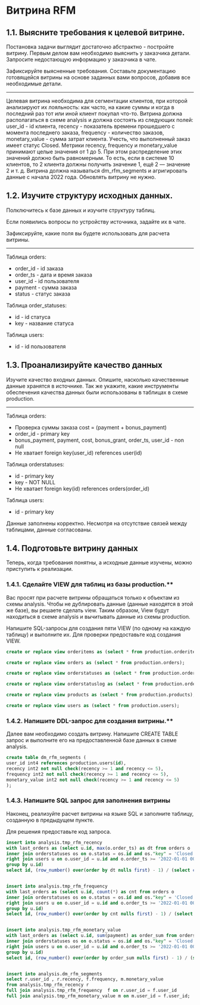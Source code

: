 # Витрина RFM

## 1.1. Выясните требования к целевой витрине.

Постановка задачи выглядит достаточно абстрактно - постройте витрину. Первым делом вам необходимо выяснить у заказчика детали. Запросите недостающую информацию у заказчика в чате.

Зафиксируйте выясненные требования. Составьте документацию готовящейся витрины на основе заданных вами вопросов, добавив все необходимые детали.

-----------

Целевая витрина необходима для сегментации клиентов, при которой анализируют их лояльность: как часто, на какие суммы и когда в последний раз тот или иной клиент покупал что-то. Витрина должна располагаться в схеме analysis и должна состоять из следующих полей: user_id - id клиента, recency - показатель времени прошедшего с момента последнего заказа,
frequency - количество заказов, monetary_value - сумма затрат клиента. Учесть, что выполненный заказ имеет статус Closed.
Метрики recency, frequency и monetary_value принимают целые значения от 1 до 5. При этом распределение этих значений должно быть равномерным. То есть, если в системе 10 клиентов, то 2 клиента должны получить значение 1, ещё 2 — значение 2 и т. д.
Витрина должна называться dm_rfm_segments и агригировать данные с начала 2022 года. Обновлять витрину не нужно.



## 1.2. Изучите структуру исходных данных.

Полключитесь к базе данных и изучите структуру таблиц.

Если появились вопросы по устройству источника, задайте их в чате.

Зафиксируйте, какие поля вы будете использовать для расчета витрины.

-----------

Таблица orders:
- order_id - id заказа
- order_ts - дата и время заказа
- user_id - id пользователя
- payment - сумма заказа
- status - статус заказа

Таблица order_statuses:
- id - id статуса
- key - название статуса

Таблица users:
- id - id пользователя


## 1.3. Проанализируйте качество данных

Изучите качество входных данных. Опишите, насколько качественные данные хранятся в источнике. Так же укажите, какие инструменты обеспечения качества данных были использованы в таблицах в схеме production.

-----------
Таблица orders:
- Проверка суммы заказа cost = (payment + bonus_payment)
- order_id - primary key
- bonus_payment, payment, cost, bonus_grant, order_ts, user_id - non null
- Не хватает foreign key(user_id) references user(id)

Таблица orderstatuses:
- id - primary key
- key - NOT NULL
- Не хватает foreign key(id) references orders(order_id)

Таблица users:
- id - primary key

Данные заполнены корректно. Несмотря на отсутствие связей между таблицами, данные согласованы.


## 1.4. Подготовьте витрину данных

Теперь, когда требования понятны, а исходные данные изучены, можно приступить к реализации.

### 1.4.1. Сделайте VIEW для таблиц из базы production.**

Вас просят при расчете витрины обращаться только к объектам из схемы analysis. Чтобы не дублировать данные (данные находятся в этой же базе), вы решаете сделать view. Таким образом, View будут находиться в схеме analysis и вычитывать данные из схемы production.

Напишите SQL-запросы для создания пяти VIEW (по одному на каждую таблицу) и выполните их. Для проверки предоставьте код создания VIEW.

```SQL
create or replace view orderitems as (select * from production.orderitems);

create or replace view orders as (select * from production.orders);

create or replace view orderstatuses as (select * from production.orderstatuses);

create or replace view orderstatuslog as (select * from production.orderstatuslog);

create or replace view products as (select * from production.products);

create or replace view users as (select * from production.users);

```

### 1.4.2. Напишите DDL-запрос для создания витрины.**

Далее вам необходимо создать витрину. Напишите CREATE TABLE запрос и выполните его на предоставленной базе данных в схеме analysis.

```SQL
create table dm_rfm_segments (
user_id int4 references production.users(id),
recency int2 not null check(recency >= 1 and recency <= 5),
frequency int2 not null check(recency >= 1 and recency <= 5),
monetary_value int2 not null check(recency >= 1 and recency <= 5)
);

```

### 1.4.3. Напишите SQL запрос для заполнения витрины

Наконец, реализуйте расчет витрины на языке SQL и заполните таблицу, созданную в предыдущем пункте.

Для решения предоставьте код запроса.

```SQL
insert into analysis.tmp_rfm_recency 
with last_orders as (select u.id, max(o.order_ts) as dt from orders o
inner join orderstatuses os on o.status = os.id and os."key" = 'Closed'
right join users u on o.user_id = u.id and o.order_ts >= '2022-01-01 00:00:00'::timestamp
group by u.id)
select id, (row_number() over(order by dt nulls first) - 1) / (select count(*)/5 from last_orders) + 1 as category from last_orders;


insert into analysis.tmp_rfm_frequency 
with last_orders as (select u.id, count(*) as cnt from orders o
inner join orderstatuses os on o.status = os.id and os."key" = 'Closed'
right join users u on o.user_id = u.id and o.order_ts >= '2022-01-01 00:00:00'::timestamp
group by u.id)
select id, (row_number() over(order by cnt nulls first) - 1) / (select count(*)/5 from last_orders) + 1 as category from last_orders;


insert into analysis.tmp_rfm_monetary_value  
with last_orders as (select u.id, sum(payment) as order_sum from orders o
inner join orderstatuses os on o.status = os.id and os."key" = 'Closed'
right join users u on o.user_id = u.id and o.order_ts >= '2022-01-01 00:00:00'::timestamp
group by u.id)
select id, (row_number() over(order by order_sum nulls first) - 1) / (select count(*)/5 from last_orders) + 1 as category from last_orders;


insert into analysis.dm_rfm_segments 
select r.user_id , r.recency, f.frequency, m.monetary_value 
from analysis.tmp_rfm_recency r
full join analysis.tmp_rfm_frequency  f on r.user_id = f.user_id 
full join analysis.tmp_rfm_monetary_value m on m.user_id = f.user_id;


```



